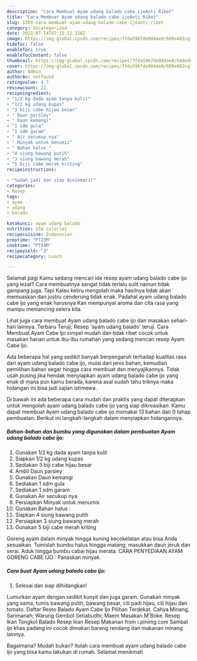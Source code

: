 ```yaml
---
description: "Cara Membuat Ayam udang balado cabe ijoAnti Ribet"
title: "Cara Membuat Ayam udang balado cabe ijoAnti Ribet"
slug: 1269-cara-membuat-ayam-udang-balado-cabe-ijoanti-ribet
category: Uncategorized
date: 2022-07-14T07:15:12.326Z
image: https://img-global.cpcdn.com/recipes/7fda5967de084ae8/680x482cq70/ayam-udang-balado-cabe-ijo-foto-resep-utama.jpg
hideToc: false
enableToc: true
enableTocContent: false
thumbnail: https://img-global.cpcdn.com/recipes/7fda5967de084ae8/680x482cq70/ayam-udang-balado-cabe-ijo-foto-resep-utama.jpg
cover: https://img-global.cpcdn.com/recipes/7fda5967de084ae8/680x482cq70/ayam-udang-balado-cabe-ijo-foto-resep-utama.jpg
author: Admin
authorAv: notfound
ratingvalue: 4.7
reviewcount: 22
recipeingredient:
- "1/2 kg dada ayam tanpa kulit"
- "1/2 kg udang kupas"
- "3 biji cabe hijau besar"
- " Daun parsley"
- " Daun kemangi"
- "1 sdm gula"
- "1 sdm garam"
- " Air secukup nya"
- " Minyak untuk menumis"
- " Bahan halus "
- "4 siung bawang putih"
- "3 siung bawang merah"
- "5 biji cabe merah kriting"
recipeinstructions:

- "Sudah jadi dan siap dinikmati!"
categories:
- Resep
tags:
- ayam
- udang
- balado

katakunci: ayam udang balado 
nutrition: 154 calories
recipecuisine: Indonesian
preptime: "PT23M"
cooktime: "PT34M"
recipeyield: "3"
recipecategory: Lunch

---
```



Selamat pagi Kamu sedang mencari ide resep ayam udang balado cabe ijo yang lezat? Cara membuatnya sangat tidak terlalu sulit namun tidak gampang juga. Tapi Kalau keliru mengolah maka hasilnya tidak akan memuaskan dan justru cenderung tidak enak. Padahal ayam udang balado cabe ijo yang enak harusnya Kan mempunyai aroma dan cita rasa yang mampu memancing selera kita.


Lihat juga cara membuat Ayam udang balado cabe ijo dan masakan sehari-hari lainnya. Terbaru Teruji; Resep &#39;ayam udang balado&#39; teruji. Cara Membuat Ayam Cabe Ijo simpel mudah dan tidak ribet cocok untuk masakan harian untuk ibu-ibu rumahan yang sedang mencari resep Ayam Cabe Ijo.

Ada beberapa hal yang sedikit banyak berpengaruh terhadap kualitas rasa dari ayam udang balado cabe ijo, mulai dari jenis bahan, kemudian pemilihan bahan segar hingga cara membuat dan menyajikannya. Tidak usah pusing jika hendak menyiapkan ayam udang balado cabe ijo yang enak di mana pun kamu berada, karena asal sudah tahu triknya maka hidangan ini bisa jadi sajian istimewa.


Di bawah ini ada beberapa cara mudah dan praktis yang dapat diterapkan untuk mengolah ayam udang balado cabe ijo yang siap dikreasikan. Kamu dapat membuat Ayam udang balado cabe ijo memakai 13 bahan dan 0 tahap pembuatan. Berikut ini langkah-langkah dalam menyiapkan hidangannya.

<!--inarticleads1-->

##### Bahan-bahan dan bumbu yang digunakan dalam pembuatan Ayam udang balado cabe ijo:

1. Gunakan 1/2 kg dada ayam tanpa kulit
1. Siapkan 1/2 kg udang kupas
1. Sediakan 3 biji cabe hijau besar
1. Ambil  Daun parsley
1. Gunakan  Daun kemangi
1. Sediakan 1 sdm gula
1. Sediakan 1 sdm garam
1. Gunakan  Air secukup nya
1. Persiapkan  Minyak untuk menumis
1. Gunakan  Bahan halus :
1. Siapkan 4 siung bawang putih
1. Persiapkan 3 siung bawang merah
1. Gunakan 5 biji cabe merah kriting


Goreng ayam dalam minyak hingga kuning kecokelatan atau bisa Anda sesuaikan. Tumislah bumbu halus hingga matang, masukkan daun jeruk dan serai. Aduk hingga bumbu cabai hijau merata. CARA PENYEDIAAN AYAM GORENG CABE IJO : Panaskan minyak. 

<!--inarticleads2-->

##### Cara buat Ayam udang balado cabe ijo:


1. Selesai dan siap dihidangkan!

Lumurkan ayam dengan sedikit kunyit dan juga garam. Gunakan minyak yang sama, tumis bawang putih, bawang besar, cili padi hijau, cili hijau dan tomato. Daftar Resto Balado Ayam Cabe Ijo Pilihan Terdekat. Cahya Minang, Sarimanah; Warung Gembol Setiabudhi; Maem Masakan M&#39;Boke. Resep Ikan Tongkol Balado Resep Ikan Resep Makanan from i.pinimg.com Sambal ijo khas padang ini cocok dimakan bareng rendang dan makanan minang lainnya. 

Bagaimana? Mudah bukan? Itulah cara membuat ayam udang balado cabe ijo yang bisa kamu lakukan di rumah. Selamat menikmati
